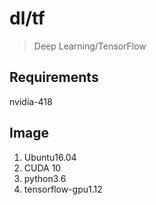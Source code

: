# dl/tf
> Deep Learning/TensorFlow
## Requirements
nvidia-418
## Image
1. Ubuntu16.04
2. CUDA 10
3. python3.6
4. tensorflow-gpu1.12
